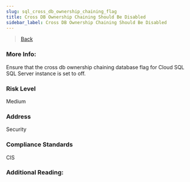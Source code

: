 ```yaml
---
slug: sql_cross_db_ownership_chaining_flag
title: Cross DB Ownership Chaining Should Be Disabled
sidebar_label: Cross DB Ownership Chaining Should Be Disabled
---
```

> [Back](../../gcpsqlmonitoring)

### More Info:
Ensure that the cross db ownership chaining database flag for Cloud SQL SQL Server instance is set to off.

### Risk Level
Medium

### Address
Security

### Compliance Standards
CIS

### Additional Reading:
